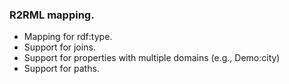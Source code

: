### R2RML mapping.

- Mapping for rdf:type.
- Support for joins.
- Support for properties with multiple domains (e.g., Demo:city)
- Support for paths.